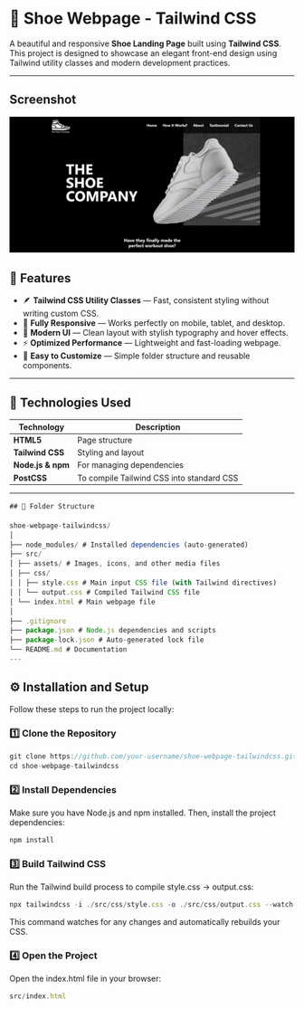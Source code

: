 # 👟 Shoe Webpage - Tailwind CSS

A beautiful and responsive **Shoe Landing Page** built using **Tailwind CSS**.  
This project is designed to showcase an elegant front-end design using Tailwind utility classes and modern development practices.

---

## Screenshot

![](./src/assets/screenshot.png)

## 🚀 Features

- 🪶 **Tailwind CSS Utility Classes** — Fast, consistent styling without writing custom CSS.  
- 📱 **Fully Responsive** — Works perfectly on mobile, tablet, and desktop.  
- 🎨 **Modern UI** — Clean layout with stylish typography and hover effects.  
- ⚡ **Optimized Performance** — Lightweight and fast-loading webpage.  
- 🧩 **Easy to Customize** — Simple folder structure and reusable components.

---

## 🧱 Technologies Used

| Technology | Description |
|-------------|-------------|
| **HTML5** | Page structure |
| **Tailwind CSS** | Styling and layout |
| **Node.js & npm** | For managing dependencies |
| **PostCSS** | To compile Tailwind CSS into standard CSS |
---


```js
## 📁 Folder Structure

shoe-webpage-tailwindcss/
│
├── node_modules/ # Installed dependencies (auto-generated)
├── src/
│ ├── assets/ # Images, icons, and other media files
│ ├── css/
│ │ ├── style.css # Main input CSS file (with Tailwind directives)
│ │ └── output.css # Compiled Tailwind CSS file
│ └── index.html # Main webpage file
│
├── .gitignore
├── package.json # Node.js dependencies and scripts
├── package-lock.json # Auto-generated lock file
└── README.md # Documentation
---
```

## ⚙️ Installation and Setup

Follow these steps to run the project locally:

### 1️⃣ Clone the Repository
```js
git clone https://github.com/your-username/shoe-webpage-tailwindcss.git
cd shoe-webpage-tailwindcss
```

### 2️⃣ Install Dependencies

Make sure you have Node.js and npm installed.
Then, install the project dependencies:
```js
npm install
```

### 3️⃣ Build Tailwind CSS

Run the Tailwind build process to compile style.css → output.css:
```js
npx tailwindcss -i ./src/css/style.css -o ./src/css/output.css --watch
```
This command watches for any changes and automatically rebuilds your CSS.

### 4️⃣ Open the Project

Open the index.html file in your browser:
```js
src/index.html
```